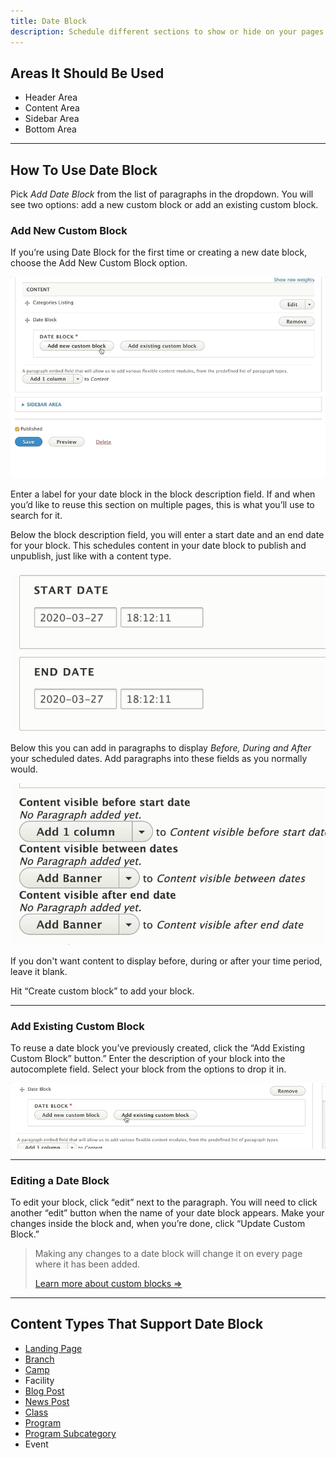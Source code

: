 ```yaml
---
title: Date Block
description: Schedule different sections to show or hide on your pages.
---
```


## Areas It Should Be Used

* Header Area
* Content Area
* Sidebar Area
* Bottom Area

---

## How To Use Date Block

Pick *Add Date Block* from the list of paragraphs in the dropdown. You will see two options: add a new custom block or add an existing custom block.

### Add New Custom Block

If you’re using Date Block for the first time or creating a new date block, choose the Add New Custom Block option.

![Adding a new date block](paragraphs--date-block--new.gif)

Enter a label for your date block in the block description field. If and when you’d like to reuse this section on multiple pages, this is what you’ll use to search for it.

Below the block description field, you will enter a start date and an end date for your block. This schedules content in your date block to publish and unpublish, just like with a content type.

![Date block start and end dates](paragraphs--date-block--start-end.png)

Below this you can add in paragraphs to display *Before, During and After* your scheduled dates. Add paragraphs into these fields as you normally would.

![Adding content to the date block](paragraphs--date-block--add-content.png)

If you don't want content to display before, during or after your time period, leave it blank.

Hit “Create custom block” to add your block.

---

### Add Existing Custom Block

To reuse a date block you’ve previously created, click the “Add Existing Custom Block” button.” Enter the description of your block into the autocomplete field. Select your block from the options to drop it in.

![Adding existing content to the date block](paragraphs--date-block--add-existing.gif)

---

### Editing a Date Block

To edit your block, click “edit” next to the paragraph. You will need to click another “edit” button when the name of your date block appears.
Make your changes inside the block and, when you’re done, click “Update Custom Block.”

> Making any changes to a date block will change it on every page where it has been added.
>
> [Learn more about custom blocks ⇒](../../blocks)

---

## Content Types That Support Date Block

* [Landing Page](../../content-types/landing-page)
* [Branch](../../content-types/branch)
* [Camp](../../content-types/camp)
* Facility
* [Blog Post](../../content-types/blog-post)
* [News Post](../../content-types/news-post)
* [Class](../../content-types/activity-class-session)
* [Program](../../content-types/program)
* [Program Subcategory](../../content-types/program-subcategory)
* Event